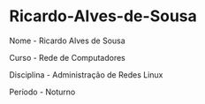 # Ricardo-Alves-de-Sousa


Nome - Ricardo Alves de Sousa

Curso - Rede de Computadores  

Disciplina - Administração de Redes Linux

Período - Noturno
